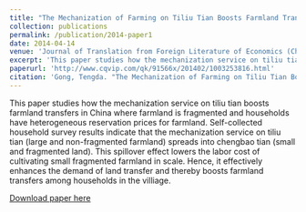 ```yaml
---
title: "The Mechanization of Farming on Tiliu Tian Boosts Farmland Transfers: Descriptive Evidence from Household Surveys in Chizhou, Anhui Province"
collection: publications
permalink: /publication/2014-paper1
date: 2014-04-14
venue: 'Journal of Translation from Foreign Literature of Economics (Chinese)'
excerpt: 'This paper studies how the mechanization service on tiliu tian helps boosting farmland transfers of chengbao tian in China.'
paperurl: 'http://www.cqvip.com/qk/91566x/201402/1003253816.html'
citation: 'Gong, Tengda. "The Mechanization of Farming on Tiliu Tian Boosts Farmland Transfers: Descriptive Evidence from Household Surveys in Chizhou, Anhui Province." <i>Journal of Translation from Foreign Literature of Economics (Chinese)</i>. 2 (2014): 71-84.'
---
```


This paper studies how the mechanization service on tiliu tian boosts farmland transfers in China where farmland is fragmented and households have heterogeneous reservation prices for farmland. Self-collected household survey results indicate that the mechanization service on tiliu tian (large and non-fragmented farmland) spreads into chengbao tian (small and fragmented land). This spillover effect lowers the labor cost of cultivating small fragmented farmland in scale. Hence, it effectively enhances the demand of land transfer and thereby boosts farmland transfers among households in the villiage.         

[Download paper here](https://core.ac.uk/download/41460250.pdf)
